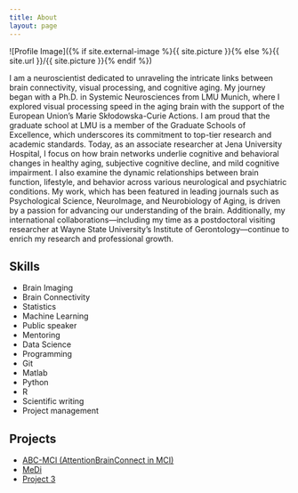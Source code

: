 ```yaml
---
title: About
layout: page
---
```

![Profile Image]({% if site.external-image %}{{ site.picture }}{% else %}{{ site.url }}/{{ site.picture }}{% endif %})

<p>I am a neuroscientist dedicated to unraveling the intricate links between brain connectivity, visual processing, and cognitive aging. My journey began with a Ph.D. in Systemic Neurosciences from LMU Munich, where I explored visual processing speed in the aging brain with the support of the European Union’s Marie Skłodowska-Curie Actions. I am proud that the graduate school at LMU is a member of the Graduate Schools of Excellence, which underscores its commitment to top-tier research and academic standards. Today, as an associate researcher at Jena University Hospital, I focus on how brain networks underlie cognitive and behavioral changes in healthy aging, subjective cognitive decline, and mild cognitive impairment. I also examine the dynamic relationships between brain function, lifestyle, and behavior across various neurological and psychiatric conditions. My work, which has been featured in leading journals such as Psychological Science, NeuroImage, and Neurobiology of Aging, is driven by a passion for advancing our understanding of the brain. Additionally, my international collaborations—including my time as a postdoctoral visiting researcher at Wayne State University’s Institute of Gerontology—continue to enrich my research and professional growth.
</p>

<h2>Skills</h2>

<ul class="skill-list">
	<li>Brain Imaging</li>
	<li>Brain Connectivity</li>
	<li>Statistics</li>
	<li>Machine Learning</li>
	<li>Public speaker</li>
	<li>Mentoring</li>
	<li>Data Science</li>
	<li>Programming</li>
	<li>Git</li>
	<li>Matlab</li>
	<li>Python</li>
	<li>R</li>
	<li>Scientific writing</li>
	<li>Project management</li>
</ul>

<h2>Projects</h2>

<ul>
	<li><a href="https://github.com/">ABC-MCI (AttentionBrainConnect in MCI)</a></li>
	<li><a href="https://github.com/">MeDi</a></li>
	<li><a href="https://github.com/">Project 3</a></li>
</ul>
